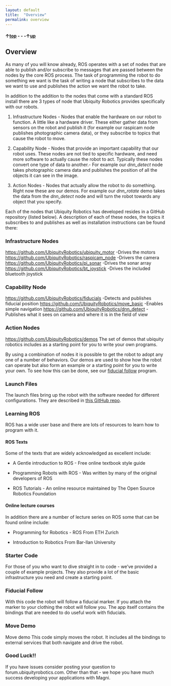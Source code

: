 ```yaml
---
layout: default
title:  "Overview"
permalink: overview
---
```


#### &uarr;[top](https://ubiquityrobotics.github.io/learn/) - - -&uarr;[up](ix_programming)

## Overview

As many of you will know already, ROS operates with a set of nodes that are able to publish and/or subscribe to messages that are passed between the nodes by the core ROS process. The task of programming the robot to do something we want is the task of writing a node that subscribes to the data we want to use and publishes the action we want the robot to take.

In addition to the addition to the nodes that come with a standard ROS install there are 3 types of node that Ubiquity Robotics provides specifically with our robots.

1) Infrastructure Nodes  - Nodes that enable the hardware on our robot to function. A little like a hardware driver. These either gather data from sensors on the robot and publish it (for example our raspicam node publishes photographic camera data), or they subscribe to topics that cause the robot to move.

2) Capability Node - Nodes that provide an important capability that our robot uses. These nodes are not tied to specific hardware, and need more software to actually cause the robot to act. Typically these nodes convert one type of data to another.- For example our *dnn_detect* node takes photographic camera data and publishes the position of all the objects it can see in the image.

3) Action Nodes - Nodes that actually allow the robot to do something. Right now these are our demos. For example our *dnn_rotate* demo takes the data from the *dnn_detect* node and will turn the robot towards any object that you specify.

Each of the nodes that Ubiquity Robotics has developed resides in a GitHub repository (listed below). A description of each of these nodes, the topics it subscribes to and publishes as well as installation instructions can be found there:

### Infrastructure Nodes  
https://github.com/UbiquityRobotics/ubiquity_motor   -Drives the motors
https://github.com/UbiquityRobotics/raspicam_node   -Drivers the camera
https://github.com/UbiquityRobotics/pi_sonar              -Drives the sonar array
https://github.com/UbiquityRobotics/bt_joystick           -Drives the included bluetooth joystick

### Capability Node
https://github.com/UbiquityRobotics/fiducials              -Detects and publishes fiducial position
https://github.com/UbiquityRobotics/move_basic       -Enables simple navigation
https://github.com/UbiquityRobotics/dnn_detect         -Publishes what it sees on camera and where it is in the field of view

### Action Nodes
https://github.com/UbiquityRobotics/demos  The set of demos that ubiquity robotics includes as a starting point for you to write your own programs.

By using a combination of nodes it is possible to get the robot to adopt any one of a number of behaviors. Our demos are used to show how the robot can operate but also form an example or a starting point for you to write your own. To see how this can be done, see our [fiducial follow](programming_your_robot/fiducial_follow_app.md) program.

### Launch Files

The launch files bring up the robot with the software needed for different configurations.  They are described in [this GitHub repo](https://github.com/UbiquityRobotics/magni_robot/blob/indigo-devel/README.md).

### Learning ROS

ROS has a wide user base and there are lots of resources to learn how to program with it.
#### ROS Texts

Some of the texts that are widely acknowledged as excellent include:

* A Gentle introduction to ROS - Free online textbook style guide

* Programming Robots with ROS - Was written by many of the original developers of ROS

* ROS Tutorials - An online resource maintained by The Open Source Robotics Foundation

#### Online lecture courses

In addition there are a number of lecture series on ROS some that can be found online include:

* Programming for Robotics - ROS From ETH Zurich

* Introduction to Robotics From Bar-Ilan University

### Starter Code

For those of you who want to dive straight in to code - we’ve provided a couple of example projects. They also provide a lot of the basic infrastructure you need and create a starting point.
### Fiducial Follow

With this code the robot will follow a fiducial marker. If you attach the marker to your clothing the robot will follow you. The app itself contains the bindings that are needed to do useful work with fiducials. 
### Move Demo

Move demo This code simply moves the robot. It includes all the bindings to external services that both navigate and drive the robot.
### Good Luck!!

If you have issues consider posting your question to forum.ubiquityrobotics.com. Other than that - we hope you have much success developing your applications with Magni.
